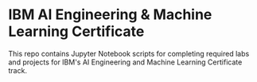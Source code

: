 # IBM AI Engineering & Machine Learning Certificate
This repo contains Jupyter Notebook scripts for completing required labs and projects for IBM's AI Engineering and Machine Learning Certificate track.
